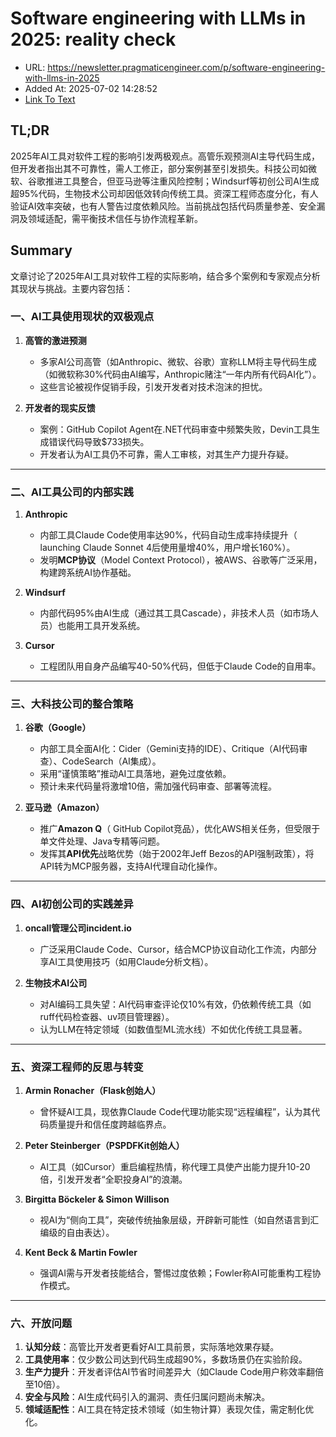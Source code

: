 # Software engineering with LLMs in 2025: reality check
- URL: https://newsletter.pragmaticengineer.com/p/software-engineering-with-llms-in-2025
- Added At: 2025-07-02 14:28:52
- [Link To Text](2025-07-02-software-engineering-with-llms-in-2025-reality-check_raw.md)

## TL;DR


2025年AI工具对软件工程的影响引发两极观点。高管乐观预测AI主导代码生成，但开发者指出其不可靠性，需人工修正，部分案例甚至引发损失。科技公司如微软、谷歌推进工具整合，但亚马逊等注重风险控制；Windsurf等初创公司AI生成超95%代码，生物技术公司却因低效转向传统工具。资深工程师态度分化，有人验证AI效率突破，也有人警告过度依赖风险。当前挑战包括代码质量参差、安全漏洞及领域适配，需平衡技术信任与协作流程革新。

## Summary


文章讨论了2025年AI工具对软件工程的实际影响，结合多个案例和专家观点分析其现状与挑战。主要内容包括：

### 一、AI工具使用现状的双极观点  
1. **高管的激进预测**  
   - 多家AI公司高管（如Anthropic、微软、谷歌）宣称LLM将主导代码生成（如微软称30%代码由AI编写，Anthropic赌注“一年内所有代码AI化”）。  
   - 这些言论被视作促销手段，引发开发者对技术泡沫的担忧。  

2. **开发者的现实反馈**  
   - 案例：GitHub Copilot Agent在.NET代码审查中频繁失败，Devin工具生成错误代码导致$733损失。  
   - 开发者认为AI工具仍不可靠，需人工审核，对其生产力提升存疑。

---

### 二、AI工具公司的内部实践  
1. **Anthropic**  
   - 内部工具Claude Code使用率达90%，代码自动生成率持续提升（ launching Claude Sonnet 4后使用量增40%，用户增长160%）。  
   - 发明**MCP协议**（Model Context Protocol），被AWS、谷歌等广泛采用，构建跨系统AI协作基础。  

2. **Windsurf**  
   - 内部代码95%由AI生成（通过其工具Cascade），非技术人员（如市场人员）也能用工具开发系统。  

3. **Cursor**  
   - 工程团队用自身产品编写40-50%代码，但低于Claude Code的自用率。

---

### 三、大科技公司的整合策略  
1. **谷歌（Google）**  
   - 内部工具全面AI化：Cider（Gemini支持的IDE）、Critique（AI代码审查）、CodeSearch（AI集成）。  
   - 采用“谨慎策略”推动AI工具落地，避免过度依赖。  
   - 预计未来代码量将激增10倍，需加强代码审查、部署等流程。  

2. **亚马逊（Amazon）**  
   - 推广**Amazon Q**（ GitHub Copilot竞品），优化AWS相关任务，但受限于单文件处理、Java专精等问题。  
   - 发挥其**API优先**战略优势（始于2002年Jeff Bezos的API强制政策），将API转为MCP服务器，支持AI代理自动化操作。  

---

### 四、AI初创公司的实践差异  
1. **oncall管理公司incident.io**  
   - 广泛采用Claude Code、Cursor，结合MCP协议自动化工作流，内部分享AI工具使用技巧（如用Claude分析文档）。  

2. **生物技术AI公司**  
   - 对AI编码工具失望：AI代码审查评论仅10%有效，仍依赖传统工具（如ruff代码检查器、uv项目管理器）。  
   - 认为LLM在特定领域（如数值型ML流水线）不如优化传统工具显著。

---

### 五、资深工程师的反思与转变  
1. **Armin Ronacher（Flask创始人）**  
   - 曾怀疑AI工具，现依靠Claude Code代理功能实现“远程编程”，认为其代码质量提升和信任度跨越临界点。  

2. **Peter Steinberger（PSPDFKit创始人）**  
   - AI工具（如Cursor）重启编程热情，称代理工具使产出能力提升10-20倍，引发开发者“全职投身AI”的浪潮。  

3. **Birgitta Böckeler & Simon Willison**  
   - 视AI为“侧向工具”，突破传统抽象层级，开辟新可能性（如自然语言到汇编级的自由表达）。  

4. **Kent Beck & Martin Fowler**  
   - 强调AI需与开发者技能结合，警惕过度依赖；Fowler称AI可能重构工程协作模式。

---

### 六、开放问题  
1. **认知分歧**：高管比开发者更看好AI工具前景，实际落地效果存疑。  
2. **工具使用率**：仅少数公司达到代码生成超90%，多数场景仍在实验阶段。  
3. **生产力提升**：开发者评估AI节省时间差异大（如Claude Code用户称效率翻倍至10倍）。  
4. **安全与风险**：AI生成代码引入的漏洞、责任归属问题尚未解决。  
5. **领域适配性**：AI工具在特定技术领域（如生物计算）表现欠佳，需定制化优化。
